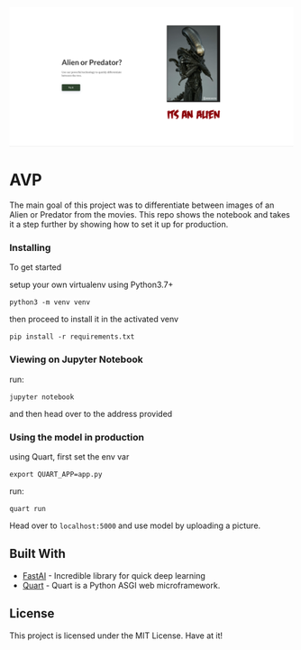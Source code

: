 ![Screenshot of main page](./screenshot.png?raw=true "AVPBrainGu")

# AVP

The main goal of this project was to differentiate between images of an 
Alien or Predator from the movies. This repo shows the notebook and takes it a step further
by showing how to set it up for production.

### Installing
To get started

setup your own virtualenv using Python3.7+
```
python3 -m venv venv
```
then proceed to install it in the activated venv 
```
pip install -r requirements.txt
```

### Viewing on Jupyter Notebook
run:
```
jupyter notebook
```
and then head over to the address provided

### Using the model in production
using Quart, first set the env var
```
export QUART_APP=app.py
```
run:
```
quart run
```
Head over to `localhost:5000` and use model by uploading a picture.


## Built With

* [FastAI](https://github.com/fastai/fastai) - Incredible library for quick deep learning
* [Quart](https://gitlab.com/pgjones/quart) - Quart is a Python ASGI web
microframework.

## License

This project is licensed under the MIT License. Have at it!
